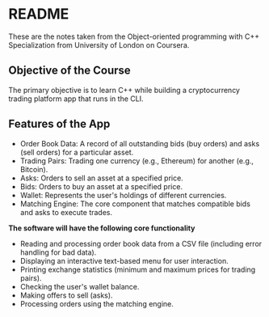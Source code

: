 # README 

These are the notes taken from the Object-oriented programming with C++ Specialization from University of London on Coursera.

## Objective of the Course

The primary objective is to learn C++ while building a cryptocurrency trading platform app that runs in the CLI.

## Features of the App

- Order Book Data: A record of all outstanding bids (buy orders) and asks (sell orders) for a particular asset.
- Trading Pairs: Trading one currency (e.g., Ethereum) for another (e.g., Bitcoin).
- Asks: Orders to sell an asset at a specified price.
- Bids: Orders to buy an asset at a specified price.
- Wallet: Represents the user's holdings of different currencies.
- Matching Engine: The core component that matches compatible bids and asks to execute trades.

**The software will have the following core functionality**

- Reading and processing order book data from a CSV file (including error handling for bad data).
- Displaying an interactive text-based menu for user interaction.
- Printing exchange statistics (minimum and maximum prices for trading pairs).
- Checking the user's wallet balance.
- Making offers to sell (asks).
- Processing orders using the matching engine.